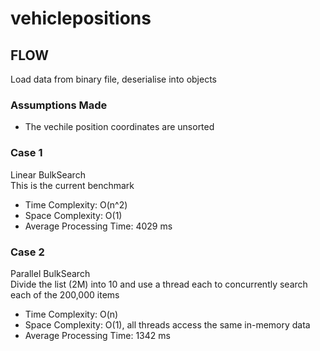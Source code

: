 # vehiclepositions
 
## FLOW
Load data from binary file, deserialise into objects

### Assumptions Made
* The vechile position coordinates are unsorted

### Case 1
Linear BulkSearch  
 This is the current benchmark  
 * Time Complexity: O(n^2)  
 * Space Complexity: O(1)  
 * Average Processing Time: 4029 ms  
 
 ### Case 2
Parallel BulkSearch  
Divide the list (2M) into 10 and use a thread each to concurrently search each of the 200,000 items
 * Time Complexity: O(n)  
 * Space Complexity: O(1), all threads access the same in-memory data  
 * Average Processing Time: 1342 ms  
